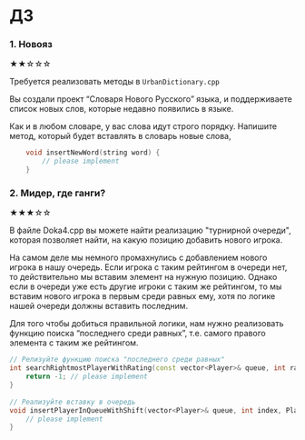 # ДЗ 

### 1. Новояз
★★☆☆☆

Требуется реализовать методы в `UrbanDictionary.cpp`

Вы создали проект “Словаря Нового Русского” языка, и поддерживаете список новых слов, которые недавно появились в языке.

Как и в любом словаре, у вас слова идут строго порядку.
Напишите метод, который будет вставлять в словарь новые слова, 

```cpp
    void insertNewWord(string word) {
        // please implement
    }
```

### 2. Мидер, где ганги?
★★★☆☆

В файле Doka4.cpp вы можете найти реализацию "турнирной очереди", которая позволяет найти, на какую позицию добавить нового игрока. 

На самом деле мы немного промахнулись с добавлением нового игрока в нашу очередь.
Если игрока с таким рейтингом в очереди нет, то действительно мы вставим элемент на нужную позицию.
Однако если в очереди уже есть другие игроки с таким же рейтингом, то мы вставим нового игрока в первым среди равных ему, хотя по логике нашей очереди должны вставить последним.

Для того чтобы добиться правильной логики, нам нужно реализовать функцию поиска “последнего среди равных”, 
т.е. самого правого элемента с таким же рейтингом.

```cpp
// Релизуйте функцию поиска "последнего среди равных"
int searchRightmostPlayerWithRating(const vector<Player>& queue, int ratingBand) {
    return -1; // please implement
}
 
// Реализуйте вставку в очередь
void insertPlayerInQueueWithShift(vector<Player>& queue, int index, Player newPlayer) {
    // please implement
}
```
